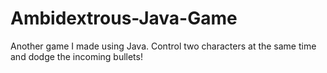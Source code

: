 # Ambidextrous-Java-Game
Another game I made using Java. Control two characters at the same time and dodge the incoming bullets!
